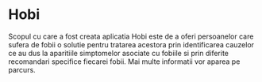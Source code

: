 # Hobi

Scopul cu care a fost creata aplicatia Hobi este de a oferi persoanelor care sufera de fobii o solutie pentru tratarea acestora prin identificarea cauzelor ce au dus la aparitiile simptomelor asociate cu fobiile si prin diferite recomandari specifice fiecarei fobii.
Mai multe informatii vor aparea pe parcurs.
